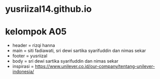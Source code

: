 # yusriizal14.github.io

# kelompok  A05
- header = rizqi hanna
- main = siti fadiawati, sri dewi sartika syarifuddin dan nimas sekar
- footer = yusriizal
- body = sri dewi sartika syarifuddin dan nimas sekar
- inspirasi = https://www.unilever.co.id/our-company/tentang-unilever-indonesia/
